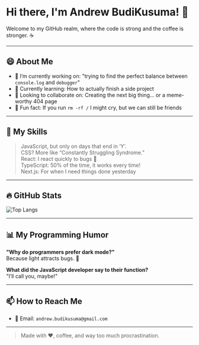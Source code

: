 # Hi there, I'm Andrew BudiKusuma! 👋

Welcome to my GitHub realm, where the code is strong and the coffee is stronger. ☕

---

## 😄 About Me

- 🔭 I’m currently working on: "trying to find the perfect balance between `console.log` and `debugger`"
- 🌱 Currently learning: How to actually finish a side project
- 👯 Looking to collaborate on: Creating the next big thing… or a meme-worthy 404 page
- 🤔 Fun fact: If you run `rm -rf /` I might cry, but we can still be friends

---

## 🚀 My Skills

> JavaScript, but only on days that end in ‘Y’.  
> CSS? More like “Constantly Struggling Syndrome.”  
> React: I react quickly to bugs 🐛  
> TypeScript: 50% of the time, it works every time!  
> Next.js: For when I need things done yesterday

---

## 🔥 GitHub Stats

<p align="left">
  <img src="https://github-readme-stats.vercel.app/api/top-langs/?username=andrewbudikusuma&layout=compact&theme=radical" alt="Top Langs" />
</p>

---

## 📊 My Programming Humor

**"Why do programmers prefer dark mode?"**  
Because light attracts bugs. 🐞

**What did the JavaScript developer say to their function?**  
"I’ll call you, maybe!"

---

## 📫 How to Reach Me

- 💌 Email: `andrew.budikusuma@gmail.com`

---

> Made with ❤️, coffee, and way too much procrastination.

